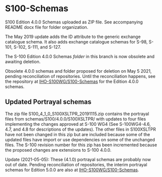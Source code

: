 # S100-Schemas
S100 Edition 4.0.0 Schemas uploaded as ZIP file.  See accompanying README docx file for folder organization.

The May 2019 update adds the ID attribute to the generic exchange catalogue schema. It also adds exchange catalogue schemas for S-98, S-101, S-102, S-111, and S-127.

The S-100 Edition 4.0.0 Schemas <em>folder</em> in this branch is now obsolete and awaiting deletion.

Obsolete 4.0.0 schemas and folder proposed for deletion on May 5 2021, pending reconciliation of repositories. Until the reconciliation happens, see the repository at [IHO-S100WG/S100-Schemas](https://github.com/IHO-S100WG/S100-Schemas) for the Edition 4.0.0 schemas.

## Updated Portrayal schemas
The zip file S100_4_1_0_S100XSLTPR_20191115.zip contains the portrayal files from schemas/S100/4.0.0/S100XSLTPR/ with updates to four files implementing the changes approved at S-100 WG4 (See S-100WG4-4.6, 4.7, and 4.8 for descriptions of the updates). The other files in S100XSLTPR have not been changed in this zip but are included because some of the updated files have import or use dependencies on some of the unchanged files. The S-100 revision number for this zip has been incremented because the proposed changes are extensions to S-100 4.0.0.

Update (2021-05-05): These (4.1.0) portrayal schemas are probably now out of date. Pending reconciliation of repositories, the interim portrayal schemas for Edition 5.0.0 are also at [IHO-S100WG/S100-Schemas](https://github.com/IHO-S100WG/S100-Schemas).

